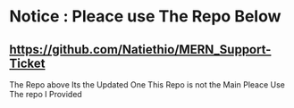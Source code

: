 # Notice : Pleace use The Repo Below

## https://github.com/Natiethio/MERN_Support-Ticket 

The Repo above Its the Updated One This Repo is not the Main Pleace Use The repo I Provided 
